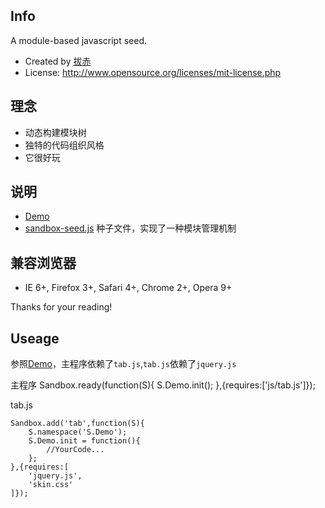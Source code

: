 ﻿
## Info

A module-based javascript seed.
 
- Created by [拔赤](http://jayli.github.com)
- License: http://www.opensource.org/licenses/mit-license.php

## 理念

- 动态构建模块树
- 独特的代码组织风格
- 它很好玩

## 说明

- [Demo](http://jayli.github.com/sandbox/examples/jq-tab.html)
- [sandbox-seed.js](https://github.com/jayli/sandbox/blob/master/core/sandbox-seed.js)	种子文件，实现了一种模块管理机制

## 兼容浏览器
- IE 6+, Firefox 3+, Safari 4+, Chrome 2+, Opera 9+

Thanks for your reading!

## Useage

参照[Demo](http://jayli.github.com/sandbox/examples/jq-tab.html)，主程序依赖了`tab.js`,`tab.js`依赖了`jquery.js`

主程序
	Sandbox.ready(function(S){
		S.Demo.init();
	},{requires:['js/tab.js']});

tab.js

	Sandbox.add('tab',function(S){
		S.namespace('S.Demo');
		S.Demo.init = function(){
			//YourCode...
		};
	},{requires:[
		'jquery.js',
		'skin.css'
	]});
